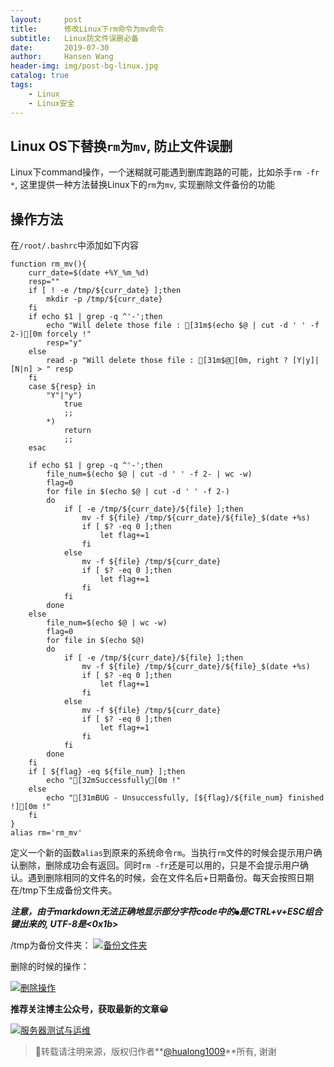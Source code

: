 ```yaml
---
layout:     post
title:      修改Linux下rm命令为mv命令
subtitle:   Linux防文件误删必备
date:       2019-07-30
author:     Hansen Wang
header-img: img/post-bg-linux.jpg
catalog: true
tags:
    - Linux
    - Linux安全
---
```


## Linux OS下替换`rm`为`mv`, 防止文件误删

Linux下command操作，一个迷糊就可能遇到删库跑路的可能，比如杀手`rm -fr *`, 这里提供一种方法替换Linux下的`rm`为`mv`, 实现删除文件备份的功能

## 操作方法

在`/root/.bashrc`中添加如下内容

```shell
function rm_mv(){
	curr_date=$(date +%Y_%m_%d)
	resp=""
	if [ ! -e /tmp/${curr_date} ];then
		mkdir -p /tmp/${curr_date}
	fi
	if echo $1 | grep -q ^'-';then
		echo "Will delete those file : [31m$(echo $@ | cut -d ' ' -f 2-)[0m forcely !"
		resp="y"
	else
		read -p "Will delete those file : [31m$@[0m, right ? [Y|y]|[N|n] > " resp
	fi
	case ${resp} in
		"Y"|"y")
			true
			;;
		*)
			return
			;;
	esac
	
	if echo $1 | grep -q ^'-';then
		file_num=$(echo $@ | cut -d ' ' -f 2- | wc -w)
		flag=0
		for file in $(echo $@ | cut -d ' ' -f 2-)
		do
			if [ -e /tmp/${curr_date}/${file} ];then
				mv -f ${file} /tmp/${curr_date}/${file}_$(date +%s)
				if [ $? -eq 0 ];then
					let flag+=1
				fi
			else
				mv -f ${file} /tmp/${curr_date}
				if [ $? -eq 0 ];then
					let flag+=1
				fi
			fi	
		done
	else
		file_num=$(echo $@ | wc -w)
		flag=0
		for file in $(echo $@)
		do
			if [ -e /tmp/${curr_date}/${file} ];then
				mv -f ${file} /tmp/${curr_date}/${file}_$(date +%s)
				if [ $? -eq 0 ];then
					let flag+=1
				fi
			else
				mv -f ${file} /tmp/${curr_date}
				if [ $? -eq 0 ];then
					let flag+=1
				fi
			fi	
		done
	fi
	if [ ${flag} -eq ${file_num} ];then
		echo "[32mSuccessfully[0m !"
	else
		echo "[31mBUG - Unsuccessfully, [${flag}/${file_num} finished !][0m !"
	fi
}
alias rm='rm_mv'
```



定义一个新的函数`alias`到原来的系统命令`rm`。当执行`rm`文件的时候会提示用户确认删除，删除成功会有返回。同时`rm -fr`还是可以用的，只是不会提示用户确认。遇到删除相同的文件名的时候，会在文件名后+日期备份。每天会按照日期在/tmp下生成备份文件夹。

***注意，由于markdown无法正确地显示部分字符code中的`●`是CTRL+v+ESC组合键出来的, UTF-8是\<0x1b\>***

/tmp为备份文件夹：
[![备份文件夹](https://i.loli.net/2019/07/30/5d3fd7e40d52920941.png)](https://i.loli.net/2019/07/30/5d3fd7e40d52920941.png)

删除的时候的操作：

[![删除操作](https://imgconvert.csdnimg.cn/aHR0cHM6Ly91cGxvYWQtaW1hZ2VzLmppYW5zaHUuaW8vdXBsb2FkX2ltYWdlcy8xMjg1NTc3OC00NjlhODdlMmE3ZDk4OGE1LnBuZw)](https://upload-images.jianshu.io/upload_images/12855778-469a87e2a7d988a5.png?imageMogr2/auto-orient/strip%7CimageView2/2/w/460)


**推荐关注博主公众号，获取最新的文章😀**

[![服务器测试与运维](https://img-blog.csdnimg.cn/20190801134803863.jpg)](https://img-blog.csdnimg.cn/20190801134803863.jpg)


> 📌转载请注明来源，版权归作者**[@hualong1009](https://hualong1009.github.io)**所有, 谢谢

